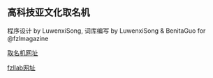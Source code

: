 ## 高科技亚文化取名机

程序设计 by LuwenxiSong, 词库编写 by LuwenxiSong & BenitaGuo for @fzlmagazine

[取名机网址](https://fzllab.com/names)

[fzllab网址](https://fzllab.com)
